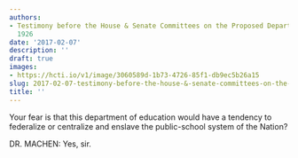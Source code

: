 ```yaml
---
authors:
- Testimony before the House & Senate Committees on the Proposed Department of Education,
  1926
date: '2017-02-07'
description: ''
draft: true
images:
- https://hcti.io/v1/image/3060589d-1b73-4726-85f1-db9ec5b26a15
slug: 2017-02-07-testimony-before-the-house-&-senate-committees-on-the-proposed-department-of-education,-1926
title: ''
---
```


Your fear is that this department of education would have a tendency to federalize or centralize and enslave the public-school system of the Nation?

DR. MACHEN: Yes, sir.